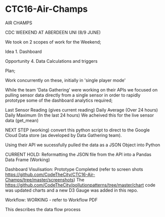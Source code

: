 # CTC16-Air-Champs

AIR CHAMPS


CDC WEEKEND AT ABERDEEN UNI (8/9 JUNE)

We took on 2 scopes of work for the Weekend;

Idea 1. Dashboard

Opportunity 4. Data Calculations and triggers

Plan;

Work concurrently on these, initially in 'single player mode'

While the team 'Data Gathering' were working on their APIs we focused on pulling sensor data directly from a single sensor in order to rapidly prototype some of the dashboard analytics required;

Last Sensor Reading (gives current reading)
Daily Average (Over 24 hours)
Daily Maximum (In the last 24 hours)
We acheived this for the live sensor data (get_mean)

NEXT STEP (working) convert this python script to direct to the Google Cloud Data store (as developed by Data Gathering team).

Using their API we sucessfully pulled the data as a JSON Object into Python

CURRENT HOLD: Reformatting the JSON file from the API into a Pandas Data Frame (Working)

Dashboard Visulisation: Prototype Completed (refer to screen shots https://github.com/CodeTheCity/CTC16-Air-Champs/tree/master/screenshots)
The https://github.com/CodeTheCity/pollutionpatterns/tree/master/chart  code was updated charts and a new D3 Gauge was added in this repo.

Workflow: WORKING - refer to Workflow PDF

This describes the data flow process
